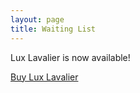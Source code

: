 ```yaml
---
layout: page
title: Waiting List
---
```


Lux Lavalier is now available!

<a class="btn btn-success" href="/buy">Buy Lux Lavalier</a>
